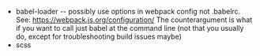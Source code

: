 - babel-loader
-- possibly use options in webpack config not .babelrc. See: https://webpack.js.org/configuration/ The counterargument is what if you want to call just babel at the command line (not that you usually do, except for troubleshooting build issues maybe)
- scss
